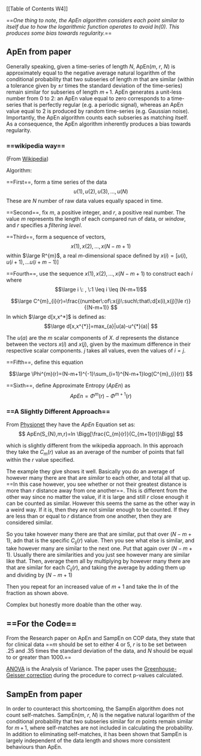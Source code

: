 [[Table of Contents W4]]


==*One thing to note, the ApEn algorithm considers each point similar to itself due to how the logarithmic function operates to avoid $ln(0)$. This produces some bias towards regularity.*==

## ApEn from paper
Generally speaking, given a time-series of length _N_, ApEn(_m_, _r_, _N_) is approximately equal to the negative average natural logarithm of the conditional probability that two subseries of length _m_ that are similar (within a tolerance given by ±_r_ times the standard deviation of the time-series) remain similar for subseries of length _m_ + 1. ApEn generates a unit-less number from 0 to 2: an ApEn value equal to zero corresponds to a time-series that is perfectly regular (e.g. a periodic signal), whereas an ApEn value equal to 2 is produced by random time-series (e.g. Gaussian noise). Importantly, the ApEn algorithm counts each subseries as matching itself. As a consequence, the ApEn algorithm inherently produces a bias towards regularity.

### ==wikipedia way==
(From [Wikipedia](https://en.wikipedia.org/wiki/Approximate_entropy))

Algorithm:

==First==, form a time series of the data
$$
u(1),u(2),u(3),...,u(N)
$$
These are $N$ number of raw data values equally spaced in time.

==Second==, fix $m$, a positive integer, and $r$, a positive real number. The value $m$ represents the length of each compared run of data, or *window*, and $r$ specifies a *filtering level*.

==Third==, form a sequence of vectors,
$$
x(1),x(2),...,x(N-m+1)
$$
within $\large R^{m}$, a real $m$-dimensional space defined by $x(i)=[u(i),u(i+1),...u(i+m-1)]$

==Fourth==, use the sequence $x(1),x(2),...,x(N-m+1)$ to construct each $i$ where
$$\large i \: , \:1 \leq i \leq (N-m+1)$$

$$\large
C^{m}_{i}(r)=\frac{(number\:of\:x(j)\:such\:that\:d[x(i),x(j)]\le r)}{(N-m+1)}
$$
In which $\large d[x,x^*]$ is defined as:
$$\large
d[x,x^{*}]=max_{a}|u(a)-u^{*}(a)|
$$

The $u(a)$ are the $m$ scalar components of $X$. $d$ represents the distance between the vectors $x(i)$ and $x(j)$, given by the maximum difference in their respective scalar components. $j$ takes all values, even the values of $i=j$.

==Fifth==, define this equation

$$\large
\Phi^{m}(r)=(N-m+1)^{-1}\sum_{i=1}^{N-m+1}log(C^{m}_{i}(r))
$$

==Sixth==, define Approximate Entropy ($ApEn$) as
$$
ApEn = \Phi^{m}(r)-\Phi^{m+1}(r)
$$


### ==A Slightly Different Approach==
From [Physionet](https://archive.physionet.org/physiotools/ApEn/) they have the $ApEn$ Equation set as:
$$
ApEn(S_{N},m,r)=ln \Bigg[\frac{C_{m}(r)}{C_{m+1}(r)}\Bigg]
$$

which is slightly different from the wikipedia approach.
In this approach they take the $C_{m}(r)$ value as an average of the number of points that fall within the $r$ value specified.

The example they give shows it well. Basically you do an average of however many there are that are *similar* to each other, and total all that up. ==In this case however, you see whether or not their greatest distance is more than $r$ distance away from one another==. This is different from the other way since no matter the value, if it is large and still $r$ close enough it can be counted as similar. However this seems the same as the other way in a weird way. If it is, then they are not similar enough to be counted. If they are less than or equal to $r$ distance from one another, then they are considered similar.

So you take however many there are that are similar, put that over $(N-m+1)$, adn that is the specific $C_{ij}(r)$ value. Then you see what else is similar, and take however many are similar to the next one. Put that again over $(N-m+1)$. Usually there are similarities and you just see however many are similar like that. Then, average them all by multiplying by however many there are that are similar for each $C_{ij}(r)$, and taking the average by adding them up and dividing by $(N-m+1)$

Then you repeat for an increased value of $m+1$ and take the $ln$ of the fraction as shown above.

Complex but honestly more doable than the other way.

## ==For the Code==

From the Research paper on ApEn and SampEn on COP data, they state that for clinical data ==$m$ should be set to either 4 or 5, $r$ is to be set between .25 and .35 times the standard deviation of the data, and $N$ should be equal to or greater than 1000.==

<u>ANOVA</u> is the Analysis of Variance. The paper uses the [Greenhouse-Geisser correction](https://en.wikipedia.org/wiki/Greenhouse–Geisser_correction#:~:text=The%20Greenhouse–Geisser%20correction,and%20Seymour%20Geisser%20in%201959.&text=.,-If%20sphericity%20is) during the procedure to correct p-values calculated.

## SampEn from paper

In order to counteract this shortcoming, the SampEn algorithm does not count self-matches. SampEn(_m_, _r_, _N_) is the negative natural logarithm of the conditional probability that two subseries similar for _m_ points remain similar for _m_ + 1, where self-matches are not included in calculating the probability. In addition to eliminating self-matches, it has been shown that SampEn is largely independent of the data length and shows more consistent behaviours than ApEn.